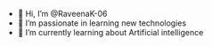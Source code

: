 - 👋 Hi, I’m @RaveenaK-06
- 👀 I’m passionate in learning new technologies
- 🌱 I’m currently learning about Artificial intelligence



<!---
RaveenaK-06/RaveenaK-06 is a ✨ special ✨ repository because its `README.md` (this file) appears on your GitHub profile.
You can click the Preview link to take a look at your changes.
--->
